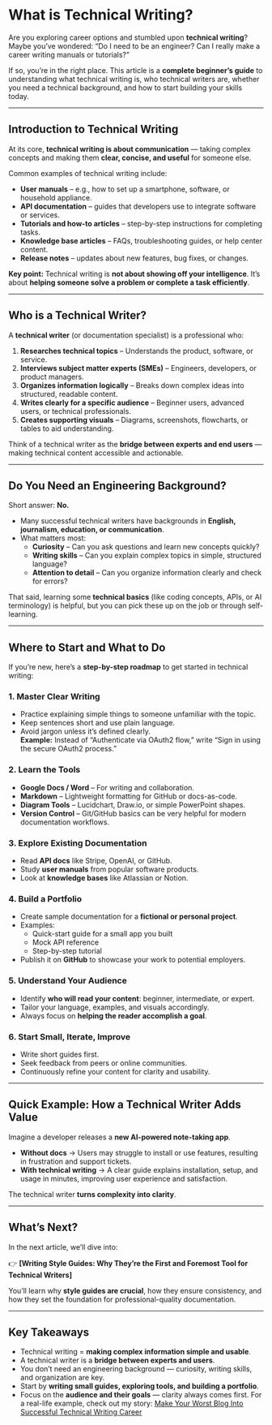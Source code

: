 # What is Technical Writing?

Are you exploring career options and stumbled upon **technical writing**? Maybe you’ve wondered: “Do I need to be an engineer? Can I really make a career writing manuals or tutorials?”  

If so, you’re in the right place. This article is a **complete beginner’s guide** to understanding what technical writing is, who technical writers are, whether you need a technical background, and how to start building your skills today.

---

## Introduction to Technical Writing

At its core, **technical writing is about communication** — taking complex concepts and making them **clear, concise, and useful** for someone else.  

Common examples of technical writing include:  

- **User manuals** – e.g., how to set up a smartphone, software, or household appliance.  
- **API documentation** – guides that developers use to integrate software or services.  
- **Tutorials and how-to articles** – step-by-step instructions for completing tasks.  
- **Knowledge base articles** – FAQs, troubleshooting guides, or help center content.  
- **Release notes** – updates about new features, bug fixes, or changes.  

**Key point:** Technical writing is **not about showing off your intelligence**. It’s about **helping someone solve a problem or complete a task efficiently**.

---

## Who is a Technical Writer?

A **technical writer** (or documentation specialist) is a professional who:  

1. **Researches technical topics** – Understands the product, software, or service.  
2. **Interviews subject matter experts (SMEs)** – Engineers, developers, or product managers.  
3. **Organizes information logically** – Breaks down complex ideas into structured, readable content.  
4. **Writes clearly for a specific audience** – Beginner users, advanced users, or technical professionals.  
5. **Creates supporting visuals** – Diagrams, screenshots, flowcharts, or tables to aid understanding.  

Think of a technical writer as the **bridge between experts and end users** — making technical content accessible and actionable.  

---

## Do You Need an Engineering Background?

Short answer: **No.**  

- Many successful technical writers have backgrounds in **English, journalism, education, or communication**.  
- What matters most:  
  - **Curiosity** – Can you ask questions and learn new concepts quickly?  
  - **Writing skills** – Can you explain complex topics in simple, structured language?  
  - **Attention to detail** – Can you organize information clearly and check for errors?  

That said, learning some **technical basics** (like coding concepts, APIs, or AI terminology) is helpful, but you can pick these up on the job or through self-learning.  

---

## Where to Start and What to Do

If you’re new, here’s a **step-by-step roadmap** to get started in technical writing:

### 1. Master Clear Writing

- Practice explaining simple things to someone unfamiliar with the topic.  
- Keep sentences short and use plain language.  
- Avoid jargon unless it’s defined clearly.  
**Example:** Instead of “Authenticate via OAuth2 flow,” write “Sign in using the secure OAuth2 process.”

### 2. Learn the Tools

- **Google Docs / Word** – For writing and collaboration.  
- **Markdown** – Lightweight formatting for GitHub or docs-as-code.  
- **Diagram Tools** – Lucidchart, Draw.io, or simple PowerPoint shapes.  
- **Version Control** – Git/GitHub basics can be very helpful for modern documentation workflows.

### 3. Explore Existing Documentation

- Read **API docs** like Stripe, OpenAI, or GitHub.  
- Study **user manuals** from popular software products.  
- Look at **knowledge bases** like Atlassian or Notion.  

### 4. Build a Portfolio

- Create sample documentation for a **fictional or personal project**.  
- Examples:  
  - Quick-start guide for a small app you built  
  - Mock API reference  
  - Step-by-step tutorial  
- Publish it on **GitHub** to showcase your work to potential employers.

### 5. Understand Your Audience

- Identify **who will read your content**: beginner, intermediate, or expert.  
- Tailor your language, examples, and visuals accordingly.  
- Always focus on **helping the reader accomplish a goal**.

### 6. Start Small, Iterate, Improve

- Write short guides first.  
- Seek feedback from peers or online communities.  
- Continuously refine your content for clarity and usability.

---

## Quick Example: How a Technical Writer Adds Value

Imagine a developer releases a **new AI-powered note-taking app**.  

- **Without docs** → Users may struggle to install or use features, resulting in frustration and support tickets.  
- **With technical writing** → A clear guide explains installation, setup, and usage in minutes, improving user experience and satisfaction.  

The technical writer **turns complexity into clarity**.  

---

## What’s Next?

In the next article, we’ll dive into:  

👉 **[Writing Style Guides: Why They’re the First and Foremost Tool for Technical Writers]**  

You’ll learn why **style guides are crucial**, how they ensure consistency, and how they set the foundation for professional-quality documentation.  

---

## Key Takeaways

- Technical writing = **making complex information simple and usable**.  
- A technical writer is a **bridge between experts and users**.  
- You don’t need an engineering background — curiosity, writing skills, and organization are key.  
- Start by **writing small guides, exploring tools, and building a portfolio**.  
- Focus on the **audience and their goals** — clarity always comes first.
For a real-life example, check out my story: [Make Your Worst Blog Into Successful Technical Writing Career](https://medium.com/@sneha-pandey/make-your-worst-blog-into-successful-technical-writing-career-ff19f19b7d62)
